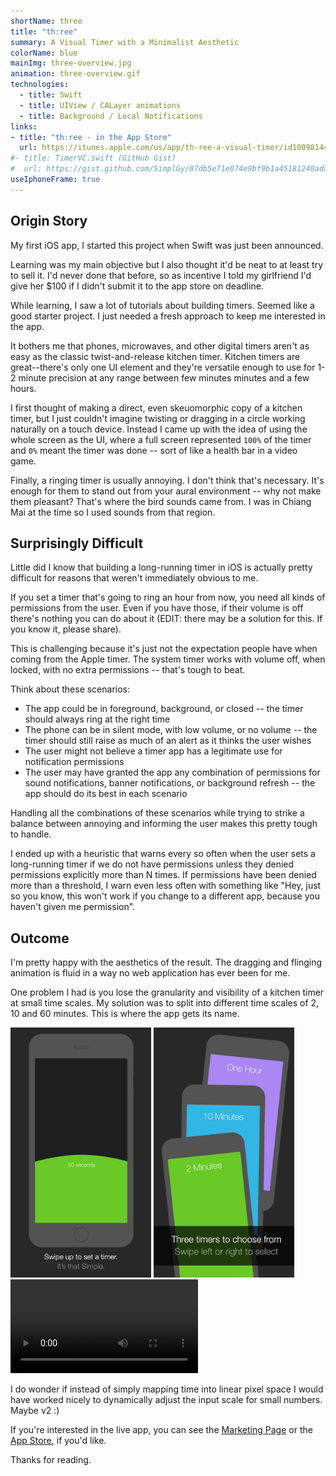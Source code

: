 ```yaml
---
shortName: three
title: "th:ree"
summary: A Visual Timer with a Minimalist Aesthetic
colorName: blue
mainImg: three-overview.jpg
animation: three-overview.gif
technologies:
  - title: Swift
  - title: UIView / CALayer animations
  - title: Background / Local Notifications
links:
- title: "th:ree - in the App Store"
  url: https://itunes.apple.com/us/app/th-ree-a-visual-timer/id1009814416?ls=1&mt=8
#- title: TimerVC.swift (GitHub Gist)
#  url: https://gist.github.com/SimplGy/07db5e71e074e9bf9b1a45181240adaa
useIphoneFrame: true
---
```




## Origin Story

My first iOS app, I started this project when Swift was just been announced.

Learning was my main objective but I also thought it'd be neat to at least try to sell it. I'd never done that before, so as incentive I told my girlfriend I'd give her $100
if I didn't submit it to the app store on deadline.

While learning, I saw a lot of tutorials about building timers. Seemed like a good starter project. I just needed a fresh approach to keep me interested in the app.

It bothers me that phones, microwaves, and other digital timers aren't as easy as the classic twist-and-release kitchen timer. Kitchen timers are great--there's only one UI element
and they're versatile enough to use for 1-2 minute precision at any range between few minutes minutes and a few hours.

I first thought of making a direct, even skeuomorphic copy of a kitchen timer, but I just couldn't imagine twisting or dragging in a circle working naturally on a touch device.
Instead I came up with the idea of using the whole screen as the UI, where a full screen represented `100%` of the timer and `0%` meant the timer was done -- sort of like a health bar in a video game.

Finally, a ringing timer is usually annoying. I don't think that's necessary. It's enough for them to stand out from your aural environment -- why not make them pleasant?
That's where the bird sounds came from. I was in Chiang Mai at the time so I used sounds from that region.



## Surprisingly Difficult

Little did I know that building a long-running timer in iOS is actually pretty difficult for reasons that weren't immediately obvious to me.

If you set a timer that's going to ring an hour from now, you need all kinds of permissions from the user.
Even if you have those, if their volume is off there's nothing you can do about it (EDIT: there may be a solution for this. If you know it, please share).

This is challenging because it's just not the expectation people have when coming from the Apple timer. The system timer works with volume off, when locked, with no extra permissions -- that's tough to beat.

Think about these scenarios:

* The app could be in foreground, background, or closed -- the timer should always ring at the right time
* The phone can be in silent mode, with low volume, or no volume -- the timer should still raise as much of an alert as it thinks the user wishes
* The user might not believe a timer app has a legitimate use for notification permissions
* The user may have granted the app any combination of permissions for sound notifications, banner notifications, or background refresh -- the app should do its best in each scenario

Handling all the combinations of these scenarios while trying to strike a balance between annoying and informing the user makes this pretty tough to handle.

I ended up with a heuristic that warns every so often when the user sets a long-running timer if we do not have permissions unless they denied permissions explicitly more than N times.
If permissions have been denied more than a threshold, I warn even less often with something like "Hey, just so you know, this won't work if you change to a different app, because you haven't given me permission".



## Outcome

I'm pretty happy with the aesthetics of the result. The dragging and flinging animation is fluid in a way no web application has ever been for me.

One problem I had is you lose the granularity and visibility of a kitchen timer at small time scales.
My solution was to split into different time scales of 2, 10 and 60 minutes. This is where the app gets its name.

<p class="alignCenter">
  <img src="/projects/img/three/tutorial/1.png" style="max-height:400px;"/>
  <img src="/projects/img/three/tutorial/2.png" style="max-height:400px;"/>
  <video src="/projects/img/three/three.mov" autoplay autostart preload controls loop="true" style="max-height:400px;">
    Sorry, your browser doesn't support embedded videos, 
    but you can <a href="/projects/img/three/three.mov">download it</a> if you'd like.
  </video>
</p>

I do wonder if instead of simply mapping time into linear pixel space I would have worked nicely to dynamically adjust the input scale for small numbers. Maybe v2 :)

If you're interested in the live app, you can see the [Marketing Page](http://www.simple.gy/three/) or the [App Store](https://itunes.apple.com/us/app/th-ree-a-visual-timer/id1009814416?ls=1&mt=8), if you'd like.

Thanks for reading.
